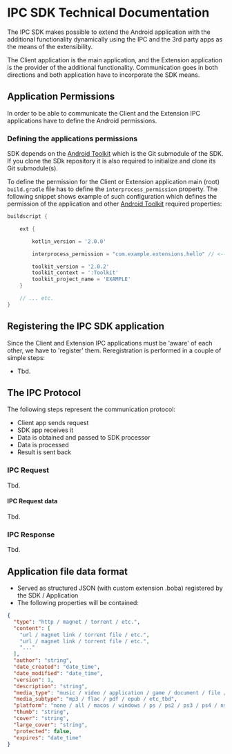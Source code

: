 # IPC SDK Technical Documentation

The IPC SDK makes possible to extend the Android application with the additional functionality 
dynamically using the IPC and the 3rd party apps as the means of the extensibility.

The Client application is the main application, and the Extension application is the provider of 
the additional functionality. Communication goes in both directions and both application have to 
incorporate the SDK means.

## Application Permissions

In order to be able to communicate the Client and the Extension IPC applications have to define
the Android permissions.

### Defining the applications permissions

SDK depends on the [Android Toolkit](https://github.com/red-elf/Android-Toolkit) which is the Git 
submodule of the SDK. If you clone the SDk repository it is also required to initialize and clone 
its Git submodule(s). 

To define the permission for the Client or Extension application main (root) `build.gradle` file has 
to define the `interprocess_permission` property. The following snippet shows example of such configuration 
which defines the permission of the application and other [Android Toolkit](https://github.com/red-elf/Android-Toolkit) 
required properties:

```groovy
buildscript {

    ext {

        kotlin_version = '2.0.0'

        interprocess_permission = "com.example.extensions.hello" // <--- HERE!

        toolkit_version = '2.0.2'
        toolkit_context = ':Toolkit'
        toolkit_project_name = 'EXAMPLE'
    }

    // ... etc.
}
```

## Registering the IPC SDK application

Since the Client and Extension IPC applications must be 'aware' of each other, we have to 
'register' them. Reregistration is performed in a couple of simple steps:

- Tbd.

## The IPC Protocol

The following steps represent the communication protocol:

- Client app sends request
- SDK app receives it
- Data is obtained and passed to SDK processor
- Data is processed
- Result is sent back

### IPC Request

Tbd.

#### IPC Request data

Tbd.

### IPC Response

Tbd.

## Application file data format

- Served as structured JSON (with custom extension .boba) registered by the SDK / Application
- The following properties will be contained:

```json
{
  "type": "http / magnet / torrent / etc.",
  "content": [
    "url / magnet link / torrent file / etc.",
    "url / magnet link / torrent file / etc.",
    "..."
  ],
  "author": "string",
  "date_created": "date_time",
  "date_modified": "date_time",
  "version": 1,
  "description": "string",
  "media_type": "music / video / application / game / document / file / etc_tbd",
  "media_subtype": "mp3 / flac / pdf / epub / etc_tbd",
  "platform": "none / all / macos / windows / ps / ps2 / ps3 / ps4 / nsw / linux / tec_tbd",
  "thumb": "string",
  "cover": "string",
  "large_cover": "string",
  "protected": false,
  "expires": "date_time"
}
```